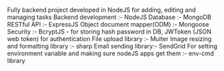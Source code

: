 Fully backend project developed in NodeJS for adding, editing and managing tasks
Backend development :- NodeJS
Database :- MongoDB
RESTful API :- ExpressJS
Object document mapper(ODM) :- Mongoose
Security :- BcryptJS - for storing hash password in DB,
		   JWToken (JSON web token) for authentication 
File upload library :- Multer
Image resizing and formatting library :- sharp
Email sending library:- SendGrid
For setting environment variable and making sure nodeJS apps get them :- env-cmd library
